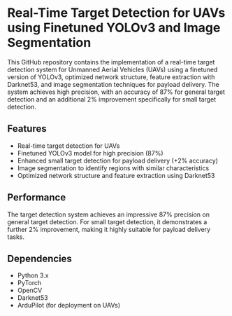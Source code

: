 # Real-Time Target Detection for UAVs using Finetuned YOLOv3 and Image Segmentation

This GitHub repository contains the implementation of a real-time target detection system for Unmanned Aerial Vehicles (UAVs) using a finetuned version of YOLOv3, optimized network structure, feature extraction with Darknet53, and image segmentation techniques for payload delivery. The system achieves high precision, with an accuracy of 87% for general target detection and an additional 2% improvement specifically for small target detection.

## Features

- Real-time target detection for UAVs
- Finetuned YOLOv3 model for high precision (87%)
- Enhanced small target detection for payload delivery (+2% accuracy)
- Image segmentation to identify regions with similar characteristics
- Optimized network structure and feature extraction using Darknet53

## Performance

The target detection system achieves an impressive 87% precision on general target detection. For small target detection, it demonstrates a further 2% improvement, making it highly suitable for payload delivery tasks.

## Dependencies

- Python 3.x
- PyTorch
- OpenCV
- Darknet53
- ArduPilot (for deployment on UAVs)
